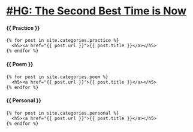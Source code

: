 <h1><a href="https://himanshugarg.github.io/">#HG: The Second Best Time is Now</a></h1>  

  <h4>{{ Practice }}</h4>
  
    {% for post in site.categories.practice %}
      <h5><a href="{{ post.url }}">{{ post.title }}</a></h5>
    {% endfor %}
    

  <h4>{{ Poem }}</h4>
  
    {% for post in site.categories.poem %}
      <h5><a href="{{ post.url }}">{{ post.title }}</a></h5>
    {% endfor %}
    
    
  <h4>{{ Personal }}</h4>
  
    {% for post in site.categories.personal %}
      <h5><a href="{{ post.url }}">{{ post.title }}</a></h5>
    {% endfor %}
